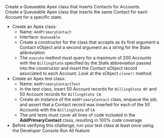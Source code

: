 <div class="th-challenge__requirements-content"><div class="slds-text-heading_small tds-text_bold slds-m-bottom_large">Create a Queueable Apex class that inserts Contacts for Accounts.</div><div class="th-challenge__description">Create a Queueable Apex class that inserts the same Contact for each Account for a specific state. </div><ul class="slds-m-top_large"><li>Create an Apex class:
<ul>
  <li>Name: <code>AddPrimaryContact</code></li>
  <li>Interface: <code>Queueable</code></li> 
  <li>Create a constructor for the class that accepts as its first argument a Contact sObject and a second argument as a string for the State abbreviation</li>
  <li>The <code>execute</code> method must query for a maximum of 200 Accounts with the <code>BillingState</code> specified by the State abbreviation passed into the constructor and insert the Contact sObject record associated to each Account. Look at the sObject <code>clone()</code> method.</li>
</ul></li><li>Create an Apex test class:
<ul>
  <li>Name: <code>AddPrimaryContactTest</code></li>
  <li>In the test class, insert 50 Account records for <code>BillingState NY</code> and 50 Account records for <code>BillingState CA</code> </li> 
  <li>Create an instance of the <code>AddPrimaryContact</code> class, enqueue the job, and assert that a Contact record was inserted for each of the 50 Accounts with the <code>BillingState</code> of <code>CA</code></li>
  <li>The unit tests must cover all lines of code included in the <b>AddPrimaryContact</b> class, resulting in 100% code coverage</li>
</ul></li><li>Before verifying this challenge, run your test class at least once using the Developer Console Run All feature</li></ul></div>
